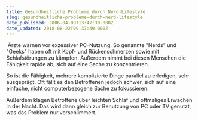 ```yaml
---
title: Gesundheitliche Probleme durch Nerd-Lifestyle
slug: gesundheitliche-probleme-durch-nerd-lifestyle
date_published: 2006-04-09T13:47:30.000Z
date_updated: 2018-08-22T09:37:49.000Z
---
```


 Ärzte warnen vor exzessiver PC-Nutzung. So genannte "Nerds" und "Geeks" haben oft mit Kopf- und Rückenschmerzen sowie mit Schlafstörungen zu kämpfen. Außerdem nimmt bei diesen Menschen die Fähigkeit rapide ab, sich auf eine Sache zu konzentrieren. 

So ist die Fähigkeit, mehrere komplizierte Dinge parallel zu erledigen, sehr ausgeprägt. Oft fällt es den Betroffenen jedoch schwer, sich auf eine einfache, nicht computerbezogene Sache zu fokussieren. 

Außerdem klagen Betroffene über leichten Schlaf und oftmaliges Erwachen in der Nacht. Das wird dann gleich zur Benutzung von PC oder TV genutzt, was das Problem nur verschlimmert. 
